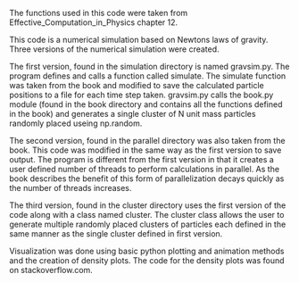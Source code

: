 The functions used in this code were taken from Effective_Computation_in_Physics chapter 12. 

This code is a numerical simulation based on Newtons laws of gravity. Three versions of the
numerical simulation were created. 

The first version, found in the simulation directory is named gravsim.py. The program defines and
calls a function called simulate. The simulate function was taken from the book and modified to
save the calculated particle positions to a file for each time step taken. gravsim.py calls the
book.py module (found in the book directory and contains all the functions defined in the book) and
generates a single cluster of N unit mass particles randomly placed useing np.random.

The second version, found in the parallel directory was also taken from the book. This code was
modified in the same way as the first version to save output. The program is different from the first
version in that it creates a user defined number of threads to perform calculations in parallel. 
As the book describes the benefit of this form of parallelization decays quickly as the number
of threads increases.

The third version, found in the cluster directory uses the first version of the code along with
a class named cluster. The cluster class allows the user to generate multiple randomly placed
clusters of particles each defined in the same manner as the single cluster defined in first version.

Visualization was done using basic python plotting and animation methods and the creation of density
plots. The code for the density plots was found on stackoverflow.com. 

